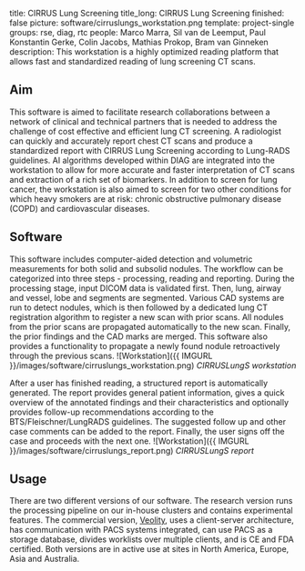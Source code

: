 title: CIRRUS Lung Screening
title_long: CIRRUS Lung Screening
finished: false
picture: software/cirruslungs_workstation.png
template: project-single
groups: rse, diag, rtc
people: Marco Marra, Sil van de Leemput, Paul Konstantin Gerke, Colin Jacobs, Mathias Prokop, Bram van Ginneken
description: This workstation is a highly optimized reading platform that allows fast and standardized reading of lung screening CT scans.

## Aim
This software is aimed to facilitate research collaborations between a
network of clinical and technical partners that is needed to address
the challenge of cost effective and efficient lung CT screening. A
radiologist can quickly and accurately report chest CT scans and
produce a standardized report with CIRRUS Lung Screening according to
Lung-RADS guidelines. AI algorithms developed within DIAG are integrated
 into the workstation to allow for more accurate and faster
 interpretation of CT scans and extraction of a rich set of biomarkers.
In addition to screen for lung cancer, the workstation is also aimed to
screen for two other conditions for which heavy smokers are at risk:
chronic obstructive pulmonary disease (COPD) and cardiovascular
diseases.

## Software
This software includes computer-aided detection and volumetric
measurements for both solid and subsolid nodules. The workflow can be
categorized into three steps - processing, reading and reporting.
During the processing stage, input DICOM data is validated first. Then,
lung, airway and vessel, lobe and segments are segmented. Various CAD
systems are run to detect nodules, which is then followed by a
dedicated lung CT registration algorithm to register a new scan with
prior scans. All nodules from the prior scans are propagated
automatically to the new scan. Finally, the prior findings and the CAD
marks are merged. This software also provides a functionality to
propagate a newly found nodule retroactively through the previous scans.
![Workstation]({{ IMGURL }}/images/software/cirruslungs_workstation.png)
*CIRRUSLungS workstation*

After a user has finished reading, a structured report is automatically
generated. The report provides general patient information, gives a
quick overview of the annotated findings and their characteristics and
optionally provides follow-up recommendations according to the
BTS/Fleischner/LungRADS guidelines. The suggested follow up and other
case comments can be added to the report. Finally, the user signs off
the case and proceeds with the next one.
![Workstation]({{ IMGURL }}/images/software/cirruslungs_report.png)
*CIRRUSLungS report*

## Usage
There are two different versions of our software. The research version
 runs the processing pipeline on our in-house clusters and contains
 experimental features. The commercial version,
 <a href="https://www.veolity.com/">Veolity</a>, uses a client-server
 architecture, has communication with PACS systems integrated, can use
 PACS as a storage database, divides worklists over multiple clients,
 and is CE and FDA certified. Both versions are in active use at sites
 in North America, Europe, Asia and Australia.
